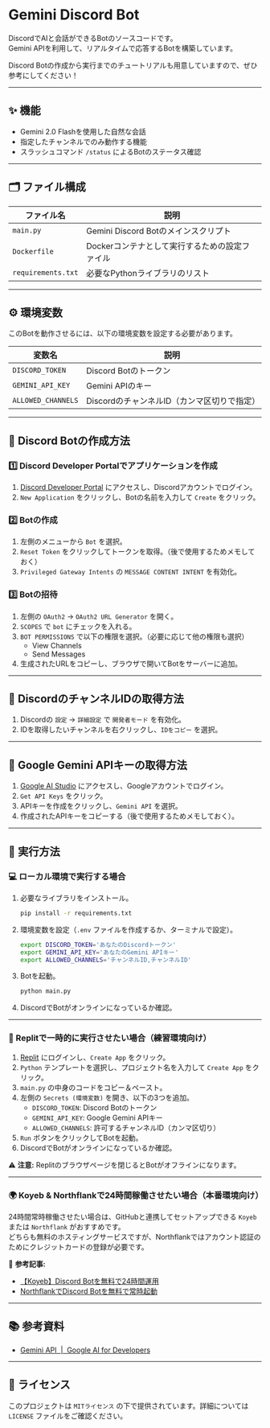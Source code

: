 # Gemini Discord Bot

DiscordでAIと会話ができるBotのソースコードです。\
Gemini APIを利用して、リアルタイムで応答するBotを構築しています。

Discord Botの作成から実行までのチュートリアルも用意していますので、ぜひ参考にしてください！

---

## ✨ 機能

- Gemini 2.0 Flashを使用した自然な会話
- 指定したチャンネルでのみ動作する機能
- スラッシュコマンド `/status` によるBotのステータス確認

---

## 🗂️ ファイル構成

| ファイル名              | 説明                          |
| ------------------ | --------------------------- |
| `main.py`          | Gemini Discord Botのメインスクリプト |
| `Dockerfile`       | Dockerコンテナとして実行するための設定ファイル  |
| `requirements.txt` | 必要なPythonライブラリのリスト          |

---

## ⚙️ 環境変数

このBotを動作させるには、以下の環境変数を設定する必要があります。

| 変数名                | 説明                         |
| ------------------ | -------------------------- |
| `DISCORD_TOKEN`    | Discord Botのトークン           |
| `GEMINI_API_KEY`   | Gemini APIのキー       |
| `ALLOWED_CHANNELS` | DiscordのチャンネルID（カンマ区切りで指定） |

---

## 🤖 Discord Botの作成方法

### 1️⃣ Discord Developer Portalでアプリケーションを作成

1. [Discord Developer Portal](https://discord.com/developers/applications) にアクセスし、Discordアカウントでログイン。
2. `New Application` をクリックし、Botの名前を入力して `Create` をクリック。

### 2️⃣ Botの作成

1. 左側のメニューから `Bot` を選択。
2. `Reset Token` をクリックしてトークンを取得。（後で使用するためメモしておく）
3. `Privileged Gateway Intents` の `MESSAGE CONTENT INTENT` を有効化。

### 3️⃣ Botの招待

1. 左側の `OAuth2` → `OAuth2 URL Generator` を開く。
2. `SCOPES` で `bot` にチェックを入れる。
3. `BOT PERMISSIONS` で以下の権限を選択。（必要に応じて他の権限も選択）
   - View Channels
   - Send Messages
4. 生成されたURLをコピーし、ブラウザで開いてBotをサーバーに追加。

---

## 🔑 DiscordのチャンネルIDの取得方法

1. Discordの `設定` → `詳細設定` で `開発者モード` を有効化。
2. IDを取得したいチャンネルを右クリックし、`IDをコピー` を選択。

---

## 🔑 Google Gemini APIキーの取得方法

1. [Google AI Studio](https://aistudio.google.com/) にアクセスし、Googleアカウントでログイン。
2. `Get API Keys` をクリック。
3. APIキーを作成をクリックし、`Gemini API` を選択。
4. 作成されたAPIキーをコピーする（後で使用するためメモしておく）。

---

## 🚀 実行方法

### 💻 ローカル環境で実行する場合

1. 必要なライブラリをインストール。
   ```sh
   pip install -r requirements.txt
   ```
2. 環境変数を設定（`.env` ファイルを作成するか、ターミナルで設定）。
   ```sh
   export DISCORD_TOKEN='あなたのDiscordトークン'
   export GEMINI_API_KEY='あなたのGemini APIキー'
   export ALLOWED_CHANNELS='チャンネルID,チャンネルID'
   ```
3. Botを起動。
   ```sh
   python main.py
   ```
4. DiscordでBotがオンラインになっているか確認。

---

### 🚀 Replitで一時的に実行させたい場合（練習環境向け）

1. [Replit](https://replit.com/) にログインし、`Create App` をクリック。
2. `Python` テンプレートを選択し、プロジェクト名を入力して `Create App` をクリック。
3. `main.py` の中身のコードをコピー＆ペースト。
4. 左側の `Secrets (環境変数)` を開き、以下の3つを追加。
   - `DISCORD_TOKEN`: Discord Botのトークン
   - `GEMINI_API_KEY`: Google Gemini APIキー
   - `ALLOWED_CHANNELS`: 許可するチャンネルID（カンマ区切り）
5. `Run` ボタンをクリックしてBotを起動。
6. DiscordでBotがオンラインになっているか確認。

⚠ **注意:** Replitのブラウザページを閉じるとBotがオフラインになります。

---

### 🌍 Koyeb & Northflankで24時間稼働させたい場合（本番環境向け）

24時間常時稼働させたい場合は、GitHubと連携してセットアップできる `Koyeb` または `Northflank` がおすすめです。\
どちらも無料のホスティングサービスですが、Northflankではアカウント認証のためにクレジットカードの登録が必要です。

🔗 **参考記事:**

- [【Koyeb】Discord Botを無料で24時間運用](https://zenn.dev/amano_spica/articles/24c5f288cf9595)
- [NorthflankでDiscord Botを無料で常時起動](https://zenn.dev/radian462/articles/22ab327b58dda9)

---

## 📚 参考資料

- [Gemini API  |  Google AI for Developers](https://ai.google.dev/gemini-api/docs?hl=ja)

---

## 📜 ライセンス

このプロジェクトは `MITライセンス` の下で提供されています。詳細については `LICENSE` ファイルをご確認ください。
